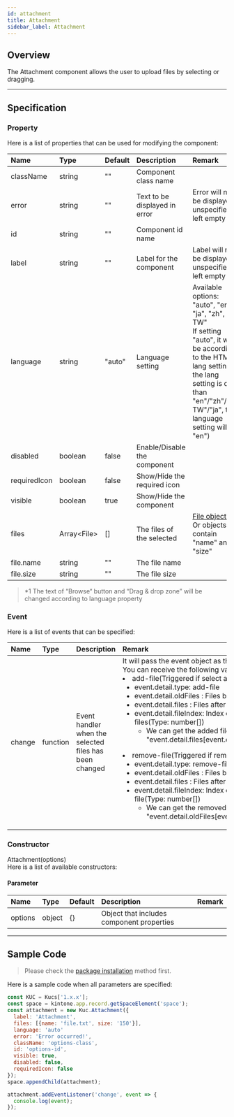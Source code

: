 ```yaml
---
id: attachment
title: Attachment
sidebar_label: Attachment
---
```


## Overview

The Attachment component allows the user to upload files by selecting or dragging.

<div class="sample-container" id="attachment">
  <div id="sample-container__components"></div>
</div>
<script src="/js/samples/desktop/attachment.js"></script>

---

## Specification

### Property
Here is a list of properties that can be used for modifying the component:

| Name   | Type | Default | Description | Remark |
| :--- | :--- | :--- | :--- | :--- |
| className | string | ""  | Component class name | |
| error | string | ""  | Text to be displayed in error | Error will not be displayed if unspecified or left empty |
| id | string | ""  | Component id name | |
| label | string | ""  | Label for the component | Label will not be displayed if unspecified or left empty |
| language | string | "auto"  | Language setting | Available options: "auto", "en", "ja", "zh", "zh-TW"<br>If setting "auto", it will be according to the HTML lang setting (If the lang setting is other than "en"/"zh"/"zh-TW"/"ja", the language setting will be "en") |
| disabled | boolean | false | Enable/Disable the component | |
| requiredIcon | boolean | false | Show/Hide the required icon | |
| visible | boolean | true | Show/Hide the component | |
| files | Array\<File> | [] | The files of the selected | [File objects](https://developer.mozilla.org/en-US/docs/Web/API/File)<br>Or objects contain "name" and "size"
| file.name | string | "" | The file name | |
| file.size | string | "" | The file size | |

> *1 The text of “Browse“ button and “Drag & drop zone” will be changed according to language property

### Event

Here is a list of events that can be specified:

| Name | Type | Description | Remark |
| :--- | :--- | :--- | :--- |
| change | function | Event handler when the selected files has been changed | It will pass the event object as the argument<br>You can receive the following values in event.detail <li>add-file(Triggered if select any file)  <ul><li>event.detail.type: add-file<li>event.detail.oldFiles : Files before added<li>event.detail.files : Files after added<li>event.detail.fileIndex: Index of the added files(Type: number[])<ul><li>We can get the added files by "event.detail.files[event.detail.fileIndex[0]]"</ul></li></ul><li>remove-file(Triggered if remove any file)<ul><li>event.detail.type: remove-file<li>event.detail.oldFiles : Files before removed<li>event.detail.files : Files after removed<li>event.detail.fileIndex: Index of the removed file(Type: number[])<ul><li>We can get the removed file by "event.detail.oldFiles[event.detail.fileIndex[0]]"</ul></li></ul></li> |

### Constructor

Attachment(options)<br>
Here is a list of available constructors:

#### Parameter
| Name | Type | Default | Description | Remark |
| :--- | :--- | :--- | :--- | :--- |
| options  | object | {} | Object that includes component properties |  |

---
## Sample Code

> Please check the [package installation](../../getting-started/quick-start.md#installation) method first.

Here is a sample code when all parameters are specified:
``` javascript
const KUC = Kucs['1.x.x'];
const space = kintone.app.record.getSpaceElement('space');
const attachment = new Kuc.Attachment({
  label: 'Attachment',
  files: [{name: 'file.txt', size: '150'}],
  language: 'auto'
  error: 'Error occurred!',
  className: 'options-class',
  id: 'options-id',
  visible: true,
  disabled: false,
  requiredIcon: false
});
space.appendChild(attachment);

attachment.addEventListener('change', event => {
  console.log(event);
});
```